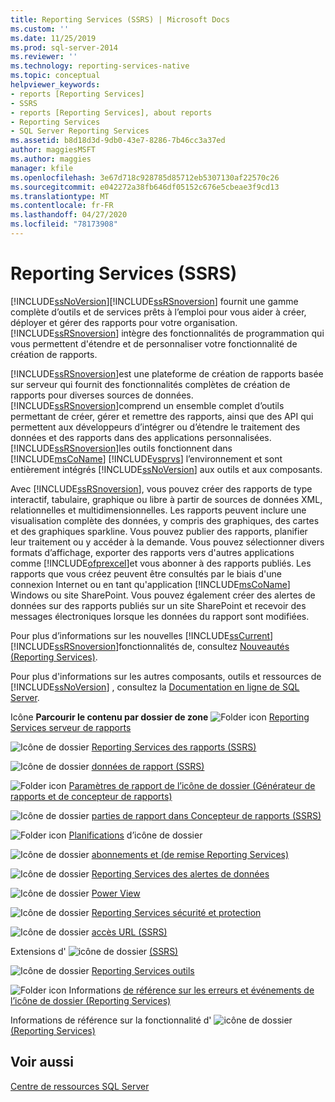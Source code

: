 ```yaml
---
title: Reporting Services (SSRS) | Microsoft Docs
ms.custom: ''
ms.date: 11/25/2019
ms.prod: sql-server-2014
ms.reviewer: ''
ms.technology: reporting-services-native
ms.topic: conceptual
helpviewer_keywords:
- reports [Reporting Services]
- SSRS
- reports [Reporting Services], about reports
- Reporting Services
- SQL Server Reporting Services
ms.assetid: b8d18d3d-9db0-43e7-8286-7b46cc3a37ed
author: maggiesMSFT
ms.author: maggies
manager: kfile
ms.openlocfilehash: 3e67d718c928785d85712eb5307130af22570c26
ms.sourcegitcommit: e042272a38fb646df05152c676e5cbeae3f9cd13
ms.translationtype: MT
ms.contentlocale: fr-FR
ms.lasthandoff: 04/27/2020
ms.locfileid: "78173908"
---
```

# <a name="reporting-services-ssrs"></a>Reporting Services (SSRS)
  [!INCLUDE[ssNoVersion](../includes/ssnoversion-md.md)][!INCLUDE[ssRSnoversion](../includes/ssrsnoversion-md.md)] fournit une gamme complète d’outils et de services prêts à l’emploi pour vous aider à créer, déployer et gérer des rapports pour votre organisation. [!INCLUDE[ssRSnoversion](../includes/ssrsnoversion-md.md)] intègre des fonctionnalités de programmation qui vous permettent d'étendre et de personnaliser votre fonctionnalité de création de rapports.

 [!INCLUDE[ssRSnoversion](../includes/ssrsnoversion-md.md)]est une plateforme de création de rapports basée sur serveur qui fournit des fonctionnalités complètes de création de rapports pour diverses sources de données. [!INCLUDE[ssRSnoversion](../includes/ssrsnoversion-md.md)]comprend un ensemble complet d’outils permettant de créer, gérer et remettre des rapports, ainsi que des API qui permettent aux développeurs d’intégrer ou d’étendre le traitement des données et des rapports dans des applications personnalisées. [!INCLUDE[ssRSnoversion](../includes/ssrsnoversion-md.md)]les outils fonctionnent dans [!INCLUDE[msCoName](../includes/msconame-md.md)] [!INCLUDE[vsprvs](../includes/vsprvs-md.md)] l’environnement et sont entièrement intégrés [!INCLUDE[ssNoVersion](../includes/ssnoversion-md.md)] aux outils et aux composants.

 Avec [!INCLUDE[ssRSnoversion](../includes/ssrsnoversion-md.md)], vous pouvez créer des rapports de type interactif, tabulaire, graphique ou libre à partir de sources de données XML, relationnelles et multidimensionnelles. Les rapports peuvent inclure une visualisation complète des données, y compris des graphiques, des cartes et des graphiques sparkline. Vous pouvez publier des rapports, planifier leur traitement ou y accéder à la demande. Vous pouvez sélectionner divers formats d’affichage, exporter des rapports vers d'autres applications comme [!INCLUDE[ofprexcel](../includes/ofprexcel-md.md)]et vous abonner à des rapports publiés. Les rapports que vous créez peuvent être consultés par le biais d'une connexion Internet ou en tant qu'application [!INCLUDE[msCoName](../includes/msconame-md.md)] Windows ou site SharePoint. Vous pouvez également créer des alertes de données sur des rapports publiés sur un site SharePoint et recevoir des messages électroniques lorsque les données du rapport sont modifiées.

 Pour plus d’informations sur les nouvelles [!INCLUDE[ssCurrent](../includes/sscurrent-md.md)] [!INCLUDE[ssRSnoversion](../includes/ssrsnoversion-md.md)]fonctionnalités de, consultez [Nouveautés &#40;Reporting Services&#41;](../../2014/reporting-services/what-s-new-reporting-services.md).

 Pour plus d'informations sur les autres composants, outils et ressources de [!INCLUDE[ssNoVersion](../includes/ssnoversion-md.md)] , consultez la [Documentation en ligne de SQL Server](../2014-toc/index.yml).

 Icône **Parcourir le contenu par dossier de zone** ![Folder icon](media/hlp-16folder.gif "Icône de dossier") [Reporting Services serveur de rapports](../../2014/reporting-services/reporting-services-report-server.md)

 ![Icône de dossier](media/hlp-16folder.gif "Icône de dossier") [Reporting Services des rapports &#40;SSRS&#41;](reports/reporting-services-reports-ssrs.md)

 ![Icône de dossier](media/hlp-16folder.gif "Icône de dossier") [données de rapport &#40;SSRS&#41;](report-data/report-data-ssrs.md)

 ![Folder icon](media/hlp-16folder.gif "Icône de dossier") [Paramètres de rapport de l’icône de dossier &#40;Générateur de rapports et de concepteur de rapports&#41;](report-design/report-parameters-report-builder-and-report-designer.md)

 ![Icône de dossier](media/hlp-16folder.gif "Icône de dossier") [parties de rapport dans Concepteur de rapports &#40;SSRS&#41;](report-design/report-parts-in-report-designer-ssrs.md)

 ![Folder icon](media/hlp-16folder.gif "Icône de dossier") [Planifications](subscriptions/schedules.md) d’icône de dossier

 ![Icône de dossier](media/hlp-16folder.gif "Icône de dossier") [abonnements et &#40;de remise Reporting Services&#41;](subscriptions/subscriptions-and-delivery-reporting-services.md)

 ![Icône de dossier](media/hlp-16folder.gif "Icône de dossier") [Reporting Services des alertes de données](../ssms/agent/alerts.md)

 ![Icône de dossier](media/hlp-16folder.gif "Icône de dossier") [Power View](https://office.microsoft.com/excel-help/power-view-explore-visualize-and-present-your-data-HA102835634.aspx)

 ![Icône de dossier](media/hlp-16folder.gif "Icône de dossier") [Reporting Services sécurité et protection](security/reporting-services-security-and-protection.md)

 ![Icône de dossier](media/hlp-16folder.gif "Icône de dossier") [accès URL &#40;SSRS&#41;](url-access-ssrs.md)

 Extensions d' ![icône de dossier](media/hlp-16folder.gif "Icône de dossier") [&#40;SSRS&#41;](extensions-ssrs.md)

 ![Icône de dossier](media/hlp-16folder.gif "Icône de dossier") [Reporting Services outils](tools/reporting-services-tools.md)

 ![Folder icon](media/hlp-16folder.gif "Icône de dossier") Informations [de référence sur les erreurs et événements de l’icône de dossier &#40;Reporting Services&#41;](troubleshooting/errors-and-events-reference-reporting-services.md)

 Informations de référence sur la fonctionnalité d' ![icône de dossier](media/hlp-16folder.gif "Icône de dossier") [&#40;Reporting Services&#41;](feature-reference-reporting-services.md)

## <a name="see-also"></a>Voir aussi
 [Centre de ressources SQL Server](https://go.microsoft.com/fwlink/?linkID=219676)


